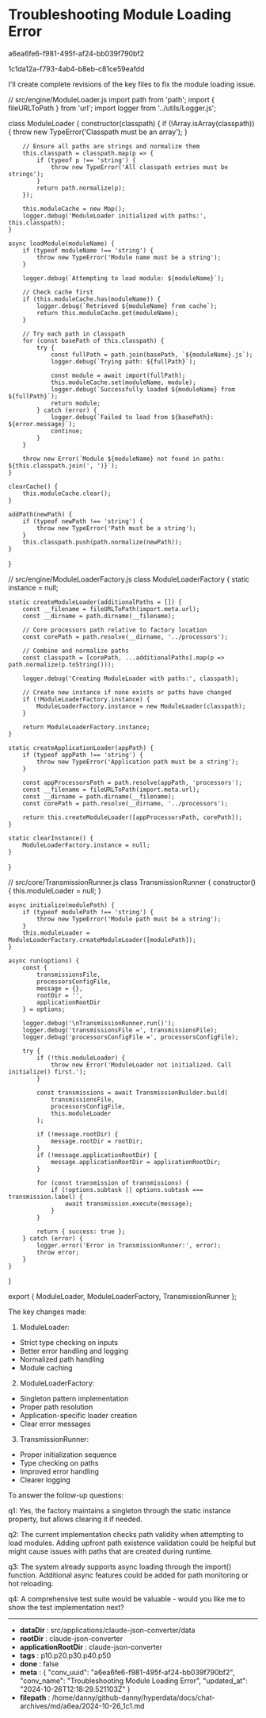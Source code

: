 # Troubleshooting Module Loading Error

a6ea6fe6-f981-495f-af24-bb039f790bf2

1c1da12a-f793-4ab4-b8eb-c81ce59eafdd

 I'll create complete revisions of the key files to fix the module loading issue.



<antArtifact identifier="module-loader-system" type="application/vnd.ant.code" language="javascript" title="Complete Module Loading System">
// src/engine/ModuleLoader.js
import path from 'path';
import { fileURLToPath } from 'url';
import logger from '../utils/Logger.js';

class ModuleLoader {
    constructor(classpath) {
        if (!Array.isArray(classpath)) {
            throw new TypeError('Classpath must be an array');
        }
        
        // Ensure all paths are strings and normalize them
        this.classpath = classpath.map(p => {
            if (typeof p !== 'string') {
                throw new TypeError('All classpath entries must be strings');
            }
            return path.normalize(p);
        });
        
        this.moduleCache = new Map();
        logger.debug('ModuleLoader initialized with paths:', this.classpath);
    }

    async loadModule(moduleName) {
        if (typeof moduleName !== 'string') {
            throw new TypeError('Module name must be a string');
        }

        logger.debug(`Attempting to load module: ${moduleName}`);

        // Check cache first
        if (this.moduleCache.has(moduleName)) {
            logger.debug(`Retrieved ${moduleName} from cache`);
            return this.moduleCache.get(moduleName);
        }

        // Try each path in classpath
        for (const basePath of this.classpath) {
            try {
                const fullPath = path.join(basePath, `${moduleName}.js`);
                logger.debug(`Trying path: ${fullPath}`);
                
                const module = await import(fullPath);
                this.moduleCache.set(moduleName, module);
                logger.debug(`Successfully loaded ${moduleName} from ${fullPath}`);
                return module;
            } catch (error) {
                logger.debug(`Failed to load from ${basePath}: ${error.message}`);
                continue;
            }
        }

        throw new Error(`Module ${moduleName} not found in paths: ${this.classpath.join(', ')}`);
    }

    clearCache() {
        this.moduleCache.clear();
    }

    addPath(newPath) {
        if (typeof newPath !== 'string') {
            throw new TypeError('Path must be a string');
        }
        this.classpath.push(path.normalize(newPath));
    }
}

// src/engine/ModuleLoaderFactory.js
class ModuleLoaderFactory {
    static instance = null;

    static createModuleLoader(additionalPaths = []) {
        const __filename = fileURLToPath(import.meta.url);
        const __dirname = path.dirname(__filename);
        
        // Core processors path relative to factory location
        const corePath = path.resolve(__dirname, '../processors');
        
        // Combine and normalize paths
        const classpath = [corePath, ...additionalPaths].map(p => path.normalize(p.toString()));
        
        logger.debug('Creating ModuleLoader with paths:', classpath);
        
        // Create new instance if none exists or paths have changed
        if (!ModuleLoaderFactory.instance) {
            ModuleLoaderFactory.instance = new ModuleLoader(classpath);
        }
        
        return ModuleLoaderFactory.instance;
    }

    static createApplicationLoader(appPath) {
        if (typeof appPath !== 'string') {
            throw new TypeError('Application path must be a string');
        }

        const appProcessorsPath = path.resolve(appPath, 'processors');
        const __filename = fileURLToPath(import.meta.url);
        const __dirname = path.dirname(__filename);
        const corePath = path.resolve(__dirname, '../processors');
        
        return this.createModuleLoader([appProcessorsPath, corePath]);
    }

    static clearInstance() {
        ModuleLoaderFactory.instance = null;
    }
}

// src/core/TransmissionRunner.js
class TransmissionRunner {
    constructor() {
        this.moduleLoader = null;
    }

    async initialize(modulePath) {
        if (typeof modulePath !== 'string') {
            throw new TypeError('Module path must be a string');
        }
        this.moduleLoader = ModuleLoaderFactory.createModuleLoader([modulePath]);
    }

    async run(options) {
        const {
            transmissionsFile,
            processorsConfigFile,
            message = {},
            rootDir = '',
            applicationRootDir
        } = options;

        logger.debug('\nTransmissionRunner.run()');
        logger.debug('transmissionsFile =', transmissionsFile);
        logger.debug('processorsConfigFile =', processorsConfigFile);

        try {
            if (!this.moduleLoader) {
                throw new Error('ModuleLoader not initialized. Call initialize() first.');
            }

            const transmissions = await TransmissionBuilder.build(
                transmissionsFile, 
                processorsConfigFile,
                this.moduleLoader
            );

            if (!message.rootDir) {
                message.rootDir = rootDir;
            }
            if (!message.applicationRootDir) {
                message.applicationRootDir = applicationRootDir;
            }

            for (const transmission of transmissions) {
                if (!options.subtask || options.subtask === transmission.label) {
                    await transmission.execute(message);
                }
            }

            return { success: true };
        } catch (error) {
            logger.error('Error in TransmissionRunner:', error);
            throw error;
        }
    }
}

export { ModuleLoader, ModuleLoaderFactory, TransmissionRunner };
</antArtifact>

The key changes made:

1. ModuleLoader:
- Strict type checking on inputs
- Better error handling and logging
- Normalized path handling
- Module caching

2. ModuleLoaderFactory: 
- Singleton pattern implementation
- Proper path resolution
- Application-specific loader creation
- Clear error messages

3. TransmissionRunner:
- Proper initialization sequence
- Type checking on paths
- Improved error handling
- Clearer logging

To answer the follow-up questions:

q1: Yes, the factory maintains a singleton through the static instance property, but allows clearing it if needed.

q2: The current implementation checks path validity when attempting to load modules. Adding upfront path existence validation could be helpful but might cause issues with paths that are created during runtime.

q3: The system already supports async loading through the import() function. Additional async features could be added for path monitoring or hot reloading.

q4: A comprehensive test suite would be valuable - would you like me to show the test implementation next?

---

* **dataDir** : src/applications/claude-json-converter/data
* **rootDir** : claude-json-converter
* **applicationRootDir** : claude-json-converter
* **tags** : p10.p20.p30.p40.p50
* **done** : false
* **meta** : {
  "conv_uuid": "a6ea6fe6-f981-495f-af24-bb039f790bf2",
  "conv_name": "Troubleshooting Module Loading Error",
  "updated_at": "2024-10-26T12:18:29.521103Z"
}
* **filepath** : /home/danny/github-danny/hyperdata/docs/chat-archives/md/a6ea/2024-10-26_1c1.md